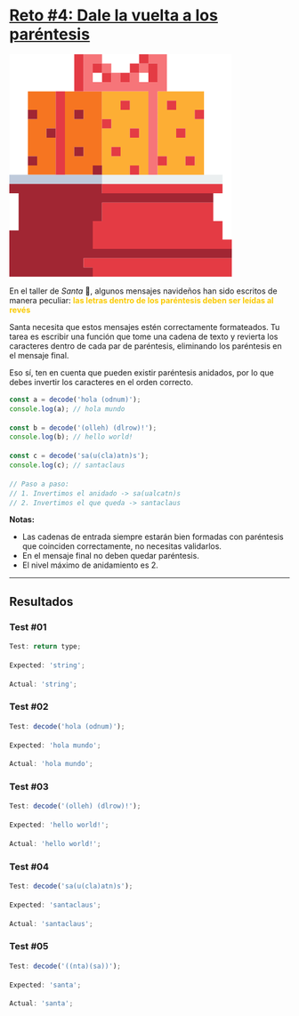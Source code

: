 # [Reto #4: Dale la vuelta a los paréntesis](https://adventjs.dev/es/challenges/2023/4)

![Reto_04](../Assets/Retos_PNG/4.png)

En el taller de _Santa_ 🎅, algunos mensajes navideños han sido escritos de manera peculiar: <strong style="color:rgb(250 202 2)">las letras dentro de los paréntesis deben ser leídas al revés</strong>

Santa necesita que estos mensajes estén correctamente formateados. Tu tarea es escribir una función que tome una cadena de texto y revierta los caracteres dentro de cada par de paréntesis, eliminando los paréntesis en el mensaje final.

Eso sí, ten en cuenta que pueden existir paréntesis anidados, por lo que debes invertir los caracteres en el orden correcto.

```js
const a = decode('hola (odnum)');
console.log(a); // hola mundo

const b = decode('(olleh) (dlrow)!');
console.log(b); // hello world!

const c = decode('sa(u(cla)atn)s');
console.log(c); // santaclaus

// Paso a paso:
// 1. Invertimos el anidado -> sa(ualcatn)s
// 2. Invertimos el que queda -> santaclaus
```

**Notas:**

- Las cadenas de entrada siempre estarán bien formadas con paréntesis que coinciden correctamente, no necesitas validarlos.
- En el mensaje final no deben quedar paréntesis.
- El nivel máximo de anidamiento es 2.

---

## Resultados

### Test #01

```js
Test: return type;

Expected: 'string';

Actual: 'string';
```

### Test #02

```js
Test: decode('hola (odnum)');

Expected: 'hola mundo';

Actual: 'hola mundo';
```

### Test #03

```js
Test: decode('(olleh) (dlrow)!');

Expected: 'hello world!';

Actual: 'hello world!';
```

### Test #04

```js
Test: decode('sa(u(cla)atn)s');

Expected: 'santaclaus';

Actual: 'santaclaus';
```

### Test #05

```js
Test: decode('((nta)(sa))');

Expected: 'santa';

Actual: 'santa';
```
